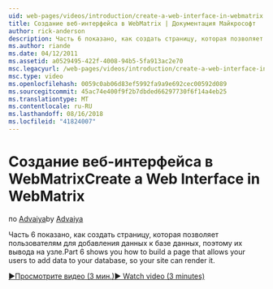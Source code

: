 ```yaml
---
uid: web-pages/videos/introduction/create-a-web-interface-in-webmatrix
title: Создание веб-интерфейса в WebMatrix | Документация Майкрософт
author: rick-anderson
description: Часть 6 показано, как создать страницу, которая позволяет пользователям для добавления данных к базе данных, поэтому их вывода на узле.
ms.author: riande
ms.date: 04/12/2011
ms.assetid: a0529495-422f-4008-94b5-5fa913ac2e70
msc.legacyurl: /web-pages/videos/introduction/create-a-web-interface-in-webmatrix
msc.type: video
ms.openlocfilehash: 0059c0ab06d83ef5992fa9a9e692cec00592d089
ms.sourcegitcommit: 45ac74e400f9f2b7dbded66297730f6f14a4eb25
ms.translationtype: MT
ms.contentlocale: ru-RU
ms.lasthandoff: 08/16/2018
ms.locfileid: "41824007"
---
```

<a name="create-a-web-interface-in-webmatrix"></a><span data-ttu-id="bd0f9-103">Создание веб-интерфейса в WebMatrix</span><span class="sxs-lookup"><span data-stu-id="bd0f9-103">Create a Web Interface in WebMatrix</span></span>
====================
<span data-ttu-id="bd0f9-104">по [Advaiya](https://twitter.com/Advaiyasolns)</span><span class="sxs-lookup"><span data-stu-id="bd0f9-104">by [Advaiya](https://twitter.com/Advaiyasolns)</span></span>

<span data-ttu-id="bd0f9-105">Часть 6 показано, как создать страницу, которая позволяет пользователям для добавления данных к базе данных, поэтому их вывода на узле.</span><span class="sxs-lookup"><span data-stu-id="bd0f9-105">Part 6 shows you how to build a page that allows your users to add data to your database, so your site can render it.</span></span>

[<span data-ttu-id="bd0f9-106">&#9654;Просмотрите видео (3 мин.)</span><span class="sxs-lookup"><span data-stu-id="bd0f9-106">&#9654; Watch video (3 minutes)</span></span>](https://channel9.msdn.com/Blogs/ASP-NET-Site-Videos/create-a-web-interface-in-webmatrix)
